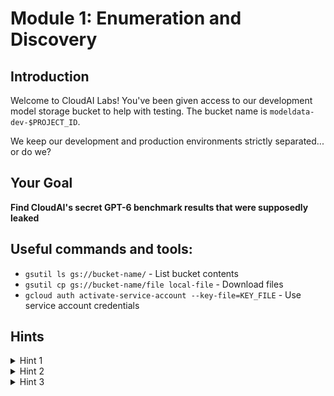 # Module 1: Enumeration and Discovery

## Introduction

Welcome to CloudAI Labs! You've been given access to our development model storage bucket to help with testing. The bucket name is `modeldata-dev-$PROJECT_ID`.

We keep our development and production environments strictly separated... or do we?

## Your Goal

**Find CloudAI's secret GPT-6 benchmark results that were supposedly leaked**

## Useful commands and tools:

- `gsutil ls gs://bucket-name/` - List bucket contents
- `gsutil cp gs://bucket-name/file local-file` - Download files
- `gcloud auth activate-service-account --key-file=KEY_FILE` - Use service account credentials

## Hints
<details>
  <summary>Hint 1</summary>

  Start by exploring the development bucket you were given access to.  
  Are there any interesting files? Perhaps some credentials?
  
  ```bash
  gsutil ls gs://modeldata-dev-$PROJECT_ID/
  ```

</details>

<details>
  <summary>Hint 2</summary>

  That service account JSON file looks interesting! Download it and see what it can access.
  
  ```bash
  gsutil cp gs://modeldata-dev-$PROJECT_ID/bucket-service-account.json .
  gcloud auth activate-service-account --key-file=bucket-service-account.json
  gsutil ls
  ```

</details>

<details>
  <summary>Hint 3</summary>

  Service accounts often have access to more than intended. CloudAI uses predictable naming patterns.  
  If there's a dev bucket, what about a prod bucket?
  
  Try: `gsutil ls gs://modeldata-prod-$PROJECT_ID/`

</details>